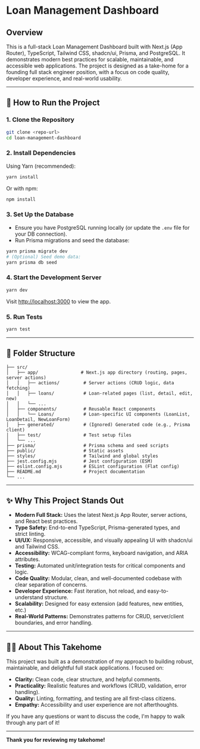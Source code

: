 # Loan Management Dashboard

## Overview

This is a full-stack Loan Management Dashboard built with Next.js (App Router), TypeScript, Tailwind CSS, shadcn/ui, Prisma, and PostgreSQL. It demonstrates modern best practices for scalable, maintainable, and accessible web applications. The project is designed as a take-home for a founding full stack engineer position, with a focus on code quality, developer experience, and real-world usability.

---

## 🚀 How to Run the Project

### 1. Clone the Repository
```sh
git clone <repo-url>
cd loan-management-dashboard
```

### 2. Install Dependencies
Using Yarn (recommended):
```sh
yarn install
```
Or with npm:
```sh
npm install
```

### 3. Set Up the Database
- Ensure you have PostgreSQL running locally (or update the `.env` file for your DB connection).
- Run Prisma migrations and seed the database:
```sh
yarn prisma migrate dev
# (Optional) Seed demo data:
yarn prisma db seed
```

### 4. Start the Development Server
```sh
yarn dev
```
Visit [http://localhost:3000](http://localhost:3000) to view the app.

### 5. Run Tests
```sh
yarn test
```

---

## 📁 Folder Structure

```
├── src/
│   ├── app/                # Next.js app directory (routing, pages, server actions)
│   │   ├── actions/         # Server actions (CRUD logic, data fetching)
│   │   ├── loans/           # Loan-related pages (list, detail, edit, new)
│   │   └── ...
│   ├── components/          # Reusable React components
│   │   └── Loans/           # Loan-specific UI components (LoanList, LoanDetail, NewLoanForm)
│   ├── generated/           # (Ignored) Generated code (e.g., Prisma client)
│   ├── test/                # Test setup files
│   └── ...
├── prisma/                  # Prisma schema and seed scripts
├── public/                  # Static assets
├── styles/                  # Tailwind and global styles
├── jest.config.mjs          # Jest configuration (ESM)
├── eslint.config.mjs        # ESLint configuration (Flat config)
├── README.md                # Project documentation
└── ...
```

---

## ✨ Why This Project Stands Out

- **Modern Full Stack:** Uses the latest Next.js App Router, server actions, and React best practices.
- **Type Safety:** End-to-end TypeScript, Prisma-generated types, and strict linting.
- **UI/UX:** Responsive, accessible, and visually appealing UI with shadcn/ui and Tailwind CSS.
- **Accessibility:** WCAG-compliant forms, keyboard navigation, and ARIA attributes.
- **Testing:** Automated unit/integration tests for critical components and logic.
- **Code Quality:** Modular, clean, and well-documented codebase with clear separation of concerns.
- **Developer Experience:** Fast iteration, hot reload, and easy-to-understand structure.
- **Scalability:** Designed for easy extension (add features, new entities, etc.)
- **Real-World Patterns:** Demonstrates patterns for CRUD, server/client boundaries, and error handling.

---

## 🧑‍💻 About This Takehome

This project was built as a demonstration of my approach to building robust, maintainable, and delightful full stack applications. I focused on:
- **Clarity:** Clean code, clear structure, and helpful comments.
- **Practicality:** Realistic features and workflows (CRUD, validation, error handling).
- **Quality:** Linting, formatting, and testing are all first-class citizens.
- **Empathy:** Accessibility and user experience are not afterthoughts.

If you have any questions or want to discuss the code, I'm happy to walk through any part of it!

---

**Thank you for reviewing my takehome!**